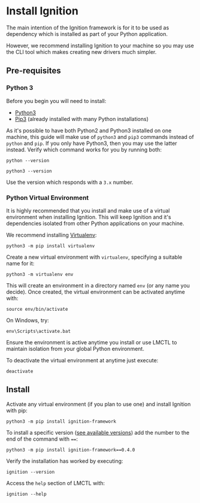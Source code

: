 # Install Ignition

The main intention of the Ignition framework is for it to be used as dependency which is installed as part of your Python application. 

However, we recommend installing Ignition to your machine so you may use the CLI tool which makes creating new drivers much simpler. 

## Pre-requisites

### Python 3

Before you begin you will need to install:

- <a href="https://www.python.org" target="_blank">Python3</a>
- <a href="https://pip.pypa.io/en/stable/installing/" target="_blank">Pip3</a> (already installed with many Python installations)

As it's possible to have both Python2 and Python3 installed on one machine, this guide will make use of `python3` and `pip3` commands instead of `python` and `pip`. If you only have Python3, then you may use the latter instead. Verify which command works for you by running both:

```
python --version

python3 --version
```

Use the version which responds with a `3.x` number.


### Python Virtual Environment

It is highly recommended that you install and make use of a virtual environment when installing Ignition. This will keep Ignition and it's dependencies isolated from other Python applications on your machine. 

We recommend installing <a href="https://virtualenv.pypa.io/en/latest/" target="_blank">Virtualenv</a>:

```
python3 -m pip install virtualenv
```

Create a new virtual environment with `virtualenv`, specifying a suitable name for it:

```
python3 -m virtualenv env
```

This will create an environment in a directory named `env` (or any name you decide). Once created, the virtual environment can be activated anytime with:

```
source env/bin/activate
```

On Windows, try:

```
env\Scripts\activate.bat
```

Ensure the environment is active anytime you install or use LMCTL to maintain isolation from your global Python environment.

To deactivate the virtual environment at anytime just execute:

```
deactivate
```

## Install

Activate any virtual environment (if you plan to use one) and install Ignition with pip:

```
python3 -m pip install ignition-framework
```

To install a specific version (<a href="https://pypi.org/project/ignition-framework/" target="_blank">see available versions</a>) add the number to the end of the command with `==`:

```
python3 -m pip install ignition-framework==0.4.0
```

Verify the installation has worked by executing:

```
ignition --version
```

Access the `help` section of LMCTL with:

```
ignition --help
```
